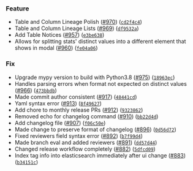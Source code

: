### Feature
* Table and Column Lineage Polish ([#970](https://github.com/amundsen-io/amundsenfrontendlibrary/issues/970)) ([`cd2f4c4`](https://github.com/amundsen-io/amundsenfrontendlibrary/commit/cd2f4c438007acff26fc335950a6bc03c89d63eb))
* Table and Column Lineage Lists ([#969](https://github.com/amundsen-io/amundsenfrontendlibrary/issues/969)) ([`df9532a`](https://github.com/amundsen-io/amundsenfrontendlibrary/commit/df9532a89fa09f6cfe1059f4d6a300c54f277020))
* Add Table Notices ([#957](https://github.com/amundsen-io/amundsenfrontendlibrary/issues/957)) ([`e3be638`](https://github.com/amundsen-io/amundsenfrontendlibrary/commit/e3be638df25cd74f41e191bd3eb87c544bf0876b))
* Allows for splitting stats' distinct values into a different element that shows in modal ([#960](https://github.com/amundsen-io/amundsenfrontendlibrary/issues/960)) ([`fe04a06`](https://github.com/amundsen-io/amundsenfrontendlibrary/commit/fe04a066c71402fd0e40e41fbbaca5f203ac6b54))

### Fix
* Upgrade mypy version to build with Python3.8 ([#975](https://github.com/amundsen-io/amundsenfrontendlibrary/issues/975)) ([`18963ec`](https://github.com/amundsen-io/amundsenfrontendlibrary/commit/18963ec8f06883ecb405521694f543f9627f8ed8))
* Handles parsing errors when format not expected on distinct values ([#966](https://github.com/amundsen-io/amundsenfrontendlibrary/issues/966)) ([`473bbdb`](https://github.com/amundsen-io/amundsenfrontendlibrary/commit/473bbdb95c5dd25625bcadc04171dfe19aacd328))
* Made commit author consistent ([#917](https://github.com/amundsen-io/amundsenfrontendlibrary/issues/917)) ([`48441cd`](https://github.com/amundsen-io/amundsenfrontendlibrary/commit/48441cd3c073c7a68145fa329ea35ad125707d4d))
* Yaml syntax error ([#913](https://github.com/amundsen-io/amundsenfrontendlibrary/issues/913)) ([`8f49627`](https://github.com/amundsen-io/amundsenfrontendlibrary/commit/8f496279c5835f59cd120d23b589a9cd708d536d))
* Add chore to monthly release PRs ([#912](https://github.com/amundsen-io/amundsenfrontendlibrary/issues/912)) ([`9323862`](https://github.com/amundsen-io/amundsenfrontendlibrary/commit/93238628029a439d10a68398bcda19bb2992b945))
* Removed echo for changelog command ([#910](https://github.com/amundsen-io/amundsenfrontendlibrary/issues/910)) ([`bb22d4d`](https://github.com/amundsen-io/amundsenfrontendlibrary/commit/bb22d4d2babc015752c2dd38d3a3c380ab62473e))
* Add changelog file ([#907](https://github.com/amundsen-io/amundsenfrontendlibrary/issues/907)) ([`f06c50e`](https://github.com/amundsen-io/amundsenfrontendlibrary/commit/f06c50e03372a76472e523d222cc14db553f8fee))
* Made change to preserve format of changelog ([#896](https://github.com/amundsen-io/amundsenfrontendlibrary/issues/896)) ([`0d56d72`](https://github.com/amundsen-io/amundsenfrontendlibrary/commit/0d56d7228c4bd5e4a484e896390f322a77704f11))
* Fixed reviewers field syntax error ([#892](https://github.com/amundsen-io/amundsenfrontendlibrary/issues/892)) ([`b7f99d4`](https://github.com/amundsen-io/amundsenfrontendlibrary/commit/b7f99d4abef2c8468550b151678cfa1b317d35d6))
* Made branch eval and added reviewers ([#891](https://github.com/amundsen-io/amundsenfrontendlibrary/issues/891)) ([`dd57d44`](https://github.com/amundsen-io/amundsenfrontendlibrary/commit/dd57d445f3e76d2deb558df67a62e1fbcb1826df))
* Changed release workflow completely ([#882](https://github.com/amundsen-io/amundsenfrontendlibrary/issues/882)) ([`5dfcd09`](https://github.com/amundsen-io/amundsenfrontendlibrary/commit/5dfcd09feb6b28d4fa2921ed21d545b319e46e95))
* Index tag info into elasticsearch immediately after ui change ([#883](https://github.com/amundsen-io/amundsenfrontendlibrary/issues/883)) ([`b34151c`](https://github.com/amundsen-io/amundsenfrontendlibrary/commit/b34151c3b989246513c1a0c0030d0193fefee962))
